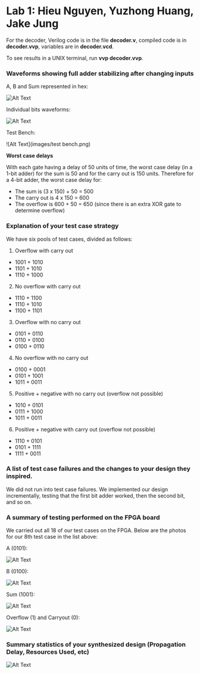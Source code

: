 # Lab 1: Hieu Nguyen, Yuzhong Huang, Jake Jung

For the decoder, Verilog code is in the file **decoder.v**, compiled code is in **decoder.vvp**, variables are in **decoder.vcd**.

To see results in a UNIX terminal, run **vvp decoder.vvp**.


### Waveforms showing full adder stabilizing after changing inputs

A, B and Sum represented in hex:

![Alt Text](images/Lab0Waveforms.jpg)

Individual bits waveforms:

![Alt Text](images/Lab0Waveforms1.jpg)

Test Bench:

![Alt Text](images/test bench.png)

**Worst case delays**

With each gate having a delay of 50 units of time, the worst case delay (in a 1-bit adder) for the sum is 50 and for the carry out is 150 units. Therefore for a 4-bit adder, the worst case delay for:

* The sum is (3 x 150) + 50 = 500
* The carry out is 4 x 150 = 600
* The overflow is 600 + 50 = 650 (since there is an extra XOR gate to determine overflow)

### Explanation of your test case strategy

We have six pools of test cases, divided as follows:

1. Overflow with carry out
  * 1001 + 1010
  * 1101 + 1010
  * 1110 + 1000
2. No overflow with carry out
  * 1110 + 1100
  * 1110 + 1010
  * 1100 + 1101
3. Overflow with no carry out
  * 0101 + 0110
  * 0110 + 0100
  * 0100 + 0110
4. No overflow with no carry out
  * 0100 + 0001
  * 0101 + 1001
  * 1011 + 0011
5. Positive + negative with no carry out (overflow not possible)
  * 1010 + 0101
  * 0111 + 1000
  * 1011 + 0011
6. Positive + negative with carry out (overflow not possible)
  * 1110 + 0101
  * 0101 + 1111
  * 1111 + 0011

### A list of test case failures and the changes to your design they inspired.

We did not run into test case failures. We implemented our design incrementally, testing that the first bit adder worked, then the second bit, and so on.

### A summary of testing performed on the FPGA board

We carried out all 18 of our test cases on the FPGA. Below are the photos for our 8th test case in the list above:

A (0101):

![Alt Text](images/a.jpg)

B (0100):

![Alt Text](images/b.jpg)

Sum (1001):

![Alt Text](images/sum.jpg)

Overflow (1) and Carryout (0):

![Alt Text](images/overflow.jpg)

### Summary statistics of your synthesized design (Propagation Delay, Resources Used, etc)

![Alt Text](images/statistics.png)
